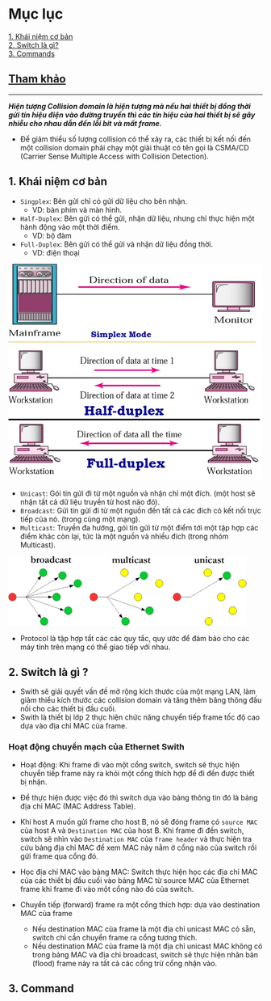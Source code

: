 # Mục lục   
   
[1. Khái niệm cơ bản](#2)   
[2. Switch là gì?](#1)   
[3. Commands](#3)          

## [Tham khảo](#5)      

-----   

<a name='1'></a>   

***Hiện tượng Collision domain là hiện tượng mà nếu hai thiết bị đồng thời gửi tín hiệu điện vào đường truyền thì các tín hiệu của hai thiết bị sẽ gây nhiễu cho nhau dẫn đến lỗi bit và mất frame.***        

- Để giảm thiểu số lượng collision có thể xảy ra, các thiết bị kết nối đến một collision domain phải chạy một giải thuật có tên gọi là CSMA/CD (Carrier Sense Multiple Access with Collision Detection).        

<a name='1'></a>  

## 1. Khái niệm cơ bản
- `Singplex`: Bên gửi chỉ có gửi dữ liệu cho bên nhận.    
    -  VD: bàn phím và màn hình.  
- `Half-Duplex`: Bên gửi có thể gửi, nhận dữ liệu, nhưng chỉ thực hiện một hành động vào một thời điểm.       
    - VD: bộ đàm     
- `Full-Duplex`: Bên gửi có thể gửi và nhận dữ liệu đồng thời.      
    - VD: điện thoại      

![image](image1/transfer.png)       

- `Unicast`: Gói tin gửi đi từ một nguồn và nhận chỉ một đích. (một host sẽ nhận tất cả dữ liệu truyền từ host nào đó).     
- `Broadcast`: Gửi tin gửi đi từ một nguồn đến tất cả các đích có kết nối trực tiếp của nó. (trong cùng một mạng).       
- `Multicast`: Truyền đa hướng, gói tin gửi từ một điểm tới một tập hợp các điểm khác còn lại, tức là một nguồn và nhiều đích (trong nhóm Multicast).        


![image](image1/transfer1.png)       
- Protocol là tập hợp tất các các quy tắc, quy ước để đảm bảo cho các máy tính trên mạng có thể giao tiếp với nhau.

<a name='2'></a>   

## 2. Switch là gì ?     
- Swith sẽ giải quyết vấn đề mở rộng kích thước của một mạng LAN, làm giảm thiểu kích thước các collision domain và tăng thêm băng thông đấu nối cho các thiết bị đầu cuối.       
- Swith là thiết bị lớp 2 thực hiện chức năng chuyển tiếp frame tốc độ cao dựa vào địa chỉ MAC của frame.     

### Hoạt động chuyển mạch của Ethernet Swith    

- Hoạt động: Khi frame đi vào một cổng switch, switch sẽ thực hiện chuyển tiếp frame này ra khỏi một cổng thích hợp để đi đến được thiết bị nhận.    
- Để thực hiện được việc đó thì switch dựa vào bảng thông tin đó là bảng địa chỉ MAC (MAC Address Table).    
- Khi host A muốn gửi frame cho host B, nó sẽ đóng frame có `source MAC` của host A và `Destination MAC` của host B. Khi frame đi đến switch, switch sẽ nhìn vào `Destination MAC` của `frame header` và thực hiện tra cứu bảng địa chỉ MAC để xem MAC này nằm ở cổng nào của switch rồi gửi frame qua cổng đó.   

- Học địa chỉ MAC vào bảng MAC: Switch thực hiện học các địa chỉ MAC của các thiết bị đầu cuối vào bảng MAC từ source MAC của Ethernet frame khi frame đi vào một cổng nào đó của switch.    

- Chuyển tiếp (forward) frame ra một cổng thích hợp: dựa vào destination MAC của frame     
   - Nếu destination MAC của frame là một địa chỉ unicast MAC có sẵn, switch chỉ cần chuyển frame ra cổng tương thích.  
   - Nếu destination MAC của frame là một địa chỉ unicast MAC không có trong bảng MAC và địa chỉ broadcast, switch sẽ thực hiện nhân bản (flood) frame này ra tất cả các cổng trừ cổng nhận vào.   

<a name='3'></a>   

## 3. Command   

